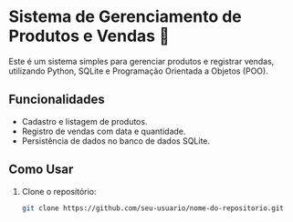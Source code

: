 # Sistema de Gerenciamento de Produtos e Vendas 🛒

Este é um sistema simples para gerenciar produtos e registrar vendas, utilizando Python, SQLite e Programação Orientada a Objetos (POO).

## Funcionalidades
- Cadastro e listagem de produtos.
- Registro de vendas com data e quantidade.
- Persistência de dados no banco de dados SQLite.

## Como Usar
1. Clone o repositório:
   ```bash
   git clone https://github.com/seu-usuario/nome-do-repositorio.git
   
